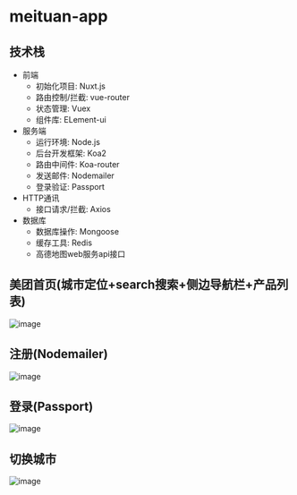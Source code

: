 # meituan-app
## 技术栈
- 前端
  + 初始化项目: Nuxt.js
  + 路由控制/拦截: vue-router
  + 状态管理: Vuex
  + 组件库: ELement-ui
- 服务端
  + 运行环境: Node.js
  + 后台开发框架: Koa2
  + 路由中间件: Koa-router
  + 发送邮件: Nodemailer
  + 登录验证: Passport
- HTTP通讯
  + 接口请求/拦截: Axios
- 数据库
  + 数据库操作: Mongoose
  + 缓存工具: Redis
  + 高德地图web服务api接口
 ## 美团首页(城市定位+search搜索+侧边导航栏+产品列表)
![image](https://github.com/zhanglichun333/meituan/blob/master/assets/img/all.gif)
 ## 注册(Nodemailer)
 ![image](https://github.com/zhanglichun333/meituan/blob/master/assets/img/注册.gif)
 ## 登录(Passport)
 ![image](https://github.com/zhanglichun333/meituan/blob/master/assets/img/登录.gif)
 ## 切换城市
 ![image](https://github.com/zhanglichun333/meituan/blob/master/assets/img/切换城市.gif)
